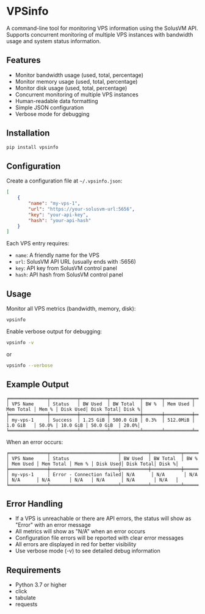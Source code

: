 # VPSinfo

A command-line tool for monitoring VPS information using the SolusVM API. Supports concurrent monitoring of multiple VPS instances with bandwidth usage and system status information.

## Features

- Monitor bandwidth usage (used, total, percentage)
- Monitor memory usage (used, total, percentage)
- Monitor disk usage (used, total, percentage)
- Concurrent monitoring of multiple VPS instances
- Human-readable data formatting
- Simple JSON configuration
- Verbose mode for debugging

## Installation

```bash
pip install vpsinfo
```

## Configuration

Create a configuration file at `~/.vpsinfo.json`:

```json
[
    {
        "name": "my-vps-1",
        "url": "https://your-solusvm-url:5656",
        "key": "your-api-key",
        "hash": "your-api-hash"
    }
]
```

Each VPS entry requires:
- `name`: A friendly name for the VPS
- `url`: SolusVM API URL (usually ends with :5656)
- `key`: API key from SolusVM control panel
- `hash`: API hash from SolusVM control panel

## Usage

Monitor all VPS metrics (bandwidth, memory, disk):
```bash
vpsinfo
```

Enable verbose output for debugging:
```bash
vpsinfo -v
```
or
```bash
vpsinfo --verbose
```

## Example Output

```
╒══════════════╤══════════╤══════════╤═══════════╤═══════╤══════════╤═══════════╤═══════╤══════════╤═══════════╤═══════╕
│ VPS Name     │ Status   │ BW Used  │ BW Total  │ BW %  │ Mem Used │ Mem Total │ Mem % │ Disk Used│ Disk Total│ Disk %│
╞══════════════╪══════════╪══════════╪═══════════╪═══════╪══════════╪═══════════╪═══════╪══════════╪═══════════╪═══════╡
│ my-vps-1     │ Success  │ 1.25 GiB │ 500.0 GiB │ 0.3%  │ 512.0MiB │ 1.0 GiB   │ 50.0% │ 10.0 GiB │ 50.0 GiB  │ 20.0%│
╘══════════════╧══════════╧══════════╧═══════════╧═══════╧══════════╧═══════════╧═══════╧══════════╧═══════════╧═══════╛
```

When an error occurs:
```
╒══════════════╤═════════════════════════╤══════════╤═══════════╤═══════╤══════════╤═══════════╤═══════╤══════════╤═══════════╤═══════╕
│ VPS Name     │ Status                  │ BW Used  │ BW Total  │ BW %  │ Mem Used │ Mem Total │ Mem % │ Disk Used│ Disk Total│ Disk %│
╞══════════════╪═════════════════════════╪══════════╪═══════════╪═══════╪══════════╪═══════════╪═══════╪══════════╪═══════════╪═══════╡
│ my-vps-1     │ Error - Connection failed│ N/A      │ N/A       │ N/A   │ N/A      │ N/A       │ N/A   │ N/A      │ N/A       │ N/A   │
╘══════════════╧═════════════════════════╧══════════╧═══════════╧═══════╧══════════╧═══════════╧═══════╧══════════╧═══════════╧═══════╛
```

## Error Handling

- If a VPS is unreachable or there are API errors, the status will show as "Error" with an error message
- All metrics will show as "N/A" when an error occurs
- Configuration file errors will be reported with clear error messages
- All errors are displayed in red for better visibility
- Use verbose mode (-v) to see detailed debug information

## Requirements

- Python 3.7 or higher
- click
- tabulate
- requests
